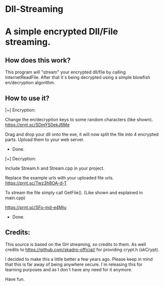 # Dll-Streaming

# A simple encrypted Dll/File streaming.

## How does this work?

This program will "stream" your encrypted dll/file by calling InternetReadFile.
After that it´s being decrypted using a simple blowfish en/decryption algorithm.

## How to use it?

[+] Encryption: 

Change the en/decryption keys to some random characters (like shown). 
https://prnt.sc/SDmYS0ekJ6Me

Drag and drop your dll onto the exe, it will now split the file into 4 encrypted parts. Upload them to your web server. 
 - Done.

[+] Decryption:

Include Stream.h and Stream.cpp in your project.

Replace the example urls with your uploaded file urls.
https://prnt.sc/Twz3h8OA-d-T

To stream the file simply call GetFile(). (Like shown and explained in main.cpp)

https://prnt.sc/SFo-md-e4Miu

- Done.


## Credits:

This source is based on the GH streaming, so credits to them. As well credits to https://github.com/skadro-official/ for providing crypt.h (skCrypt).

I decided to make this a little better a few years ago. Please keep in mind that this is far away of being anywhere secure. 
I´m releasing this for learning purposes and as I don´t have any need for it anymore.

Have fun. 
